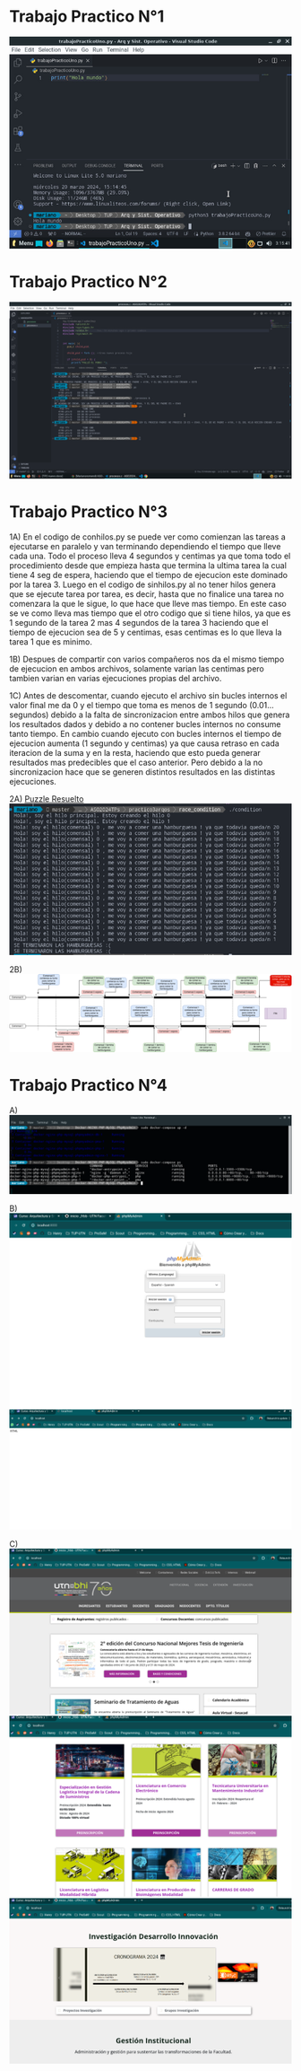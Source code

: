 <h1>Trabajo Practico N°1</h1>

<img src="./trabajoPractico1/TP1 Arq y Sist. Operativos.jpeg">

<h1>Trabajo Practico N°2</h1>

<img src="./trabajoPractico2/Screenshot TP2.png">

<h1>Trabajo Practico N°3</h1>

1A)
En el codigo de conhilos.py se puede ver como comienzan las tareas a ejecutarse en paralelo y van terminando dependiendo el tiempo que lleve cada una. Todo el proceso lleva 4 segundos y centimas ya que toma todo el procedimiento desde que empieza hasta que termina la ultima tarea la cual tiene 4 seg de espera, haciendo que el tiempo de ejecucion este dominado por la tarea 3.
  Luego en el codigo de sinhilos.py al no tener hilos genera que se ejecute tarea por tarea, es decir, hasta que no finalice una tarea no comenzara la que le sigue, lo que hace que lleve mas tiempo. En este caso se ve como lleva mas tiempo que el otro codigo que si tiene hilos, ya que es 1 segundo de la tarea 2 mas 4 segundos de la tarea 3 haciendo que el tiempo de ejecucion sea de 5 y centimas, esas centimas es lo que lleva la tarea 1 que es minimo.

1B)
Despues de compartir con varios compañeros nos da el mismo tiempo de ejecucion en ambos archivos, solamente varian las centimas pero tambien varian en varias ejecuciones propias del archivo.

1C)
Antes de descomentar, cuando ejecuto el archivo sin bucles internos el valor final me da 0 y el tiempo que toma es menos de 1 segundo (0.01... segundos) debido a la falta de sincronizacion entre ambos hilos que genera los resultados dados y debido a no contener bucles internos no consume tanto tiempo. 
  En cambio cuando ejecuto con bucles internos el tiempo de ejecucion aumenta (1 segundo y centimas) ya que causa retraso en cada iteracion de la suma y en la resta, haciendo que esto pueda generar resultados mas predecibles que el caso anterior. Pero debido a la no sincronizacion hace que se generen distintos resultados en las distintas ejecuciones.


2A)
<a href="./trabajoPractico3/race_condition/con_race_condition.c">Puzzle Resuelto</a> 
<img src="./trabajoPractico3/codigoEjecutado.png"> <br>

2B)
<img src="./trabajoPractico3/ASO2024.drawio.png">


<h1>Trabajo Practico N°4</h1>

A)
<img src="./trabajoPractico4/docker-compose-upYps.png">


B)
<img src="./trabajoPractico4/phpmyadmin.png">
<img src="./trabajoPractico4//nginx.png">


C)
<img src="./trabajoPractico4/clonSitioFacultad.png">
<img src="./trabajoPractico4/clonSitioFacultad2.png">
<img src="./trabajoPractico4/clonSitioFacultad3.png">